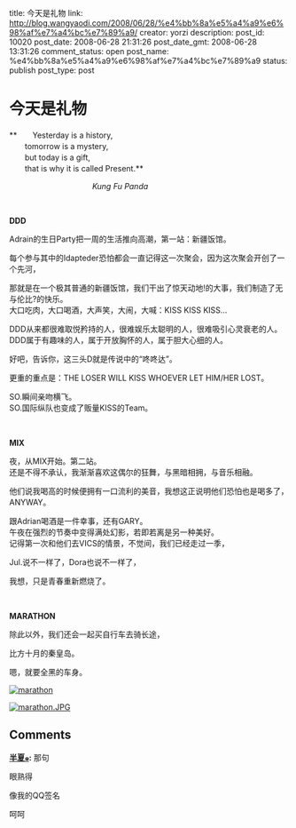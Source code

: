 title: 今天是礼物
link: http://blog.wangyaodi.com/2008/06/28/%e4%bb%8a%e5%a4%a9%e6%98%af%e7%a4%bc%e7%89%a9/
creator: yorzi
description: 
post_id: 10020
post_date: 2008-06-28 21:31:26
post_date_gmt: 2008-06-28 13:31:26
comment_status: open
post_name: %e4%bb%8a%e5%a4%a9%e6%98%af%e7%a4%bc%e7%89%a9
status: publish
post_type: post

# 今天是礼物

**　　Yesterday is a history,   
　　tomorrow is a mystery,   
　　but today is a gift,   
　　that is why it is called Present.** 

                                      _Kung Fu Panda_

 

**DDD**

Adrain的生日Party把一周的生活推向高潮，第一站：新疆饭馆。

每个参与其中的Idapteder恐怕都会一直记得这一次聚会，因为这次聚会开创了一个先河，

那就是在一个极其普通的新疆饭馆，我们干出了惊天动地!的大事，我们制造了无与伦比?的快乐。  
大口吃肉，大口喝酒，大声笑，大闹，大喊：KISS KISS KISS...

DDD从来都很难取悦矜持的人，很难娱乐太聪明的人，很难吸引心灵衰老的人。  
DDD属于有趣味的人，属于开放胸怀的人，属于胆大心细的人。

好吧，告诉你，这三头D就是传说中的“咚咚达”。

更重的重点是：THE LOSER WILL KISS WHOEVER LET HIM/HER LOST。

SO.瞬间亲吻横飞。  
SO.国际纵队也变成了贩量KISS的Team。

 

**MIX**

夜，从MIX开始。第二站。  
还是不得不承认，我渐渐喜欢这偶尔的狂舞，与黑暗相拥，与音乐相融。

他们说我喝高的时候便拥有一口流利的美音，我想这正说明他们恐怕也是喝多了，ANYWAY。

跟Adrian喝酒是一件幸事，还有GARY。  
午夜在强烈的节奏中变得满处幻影，若即若离是另一种美好。  
记得第一次和他们去VICS的情景，不觉间，我们已经走过一季，

Jul.说不一样了，Dora也说不一样了，

我想，只是青春重新燃烧了。

 

**MARATHON**

除此以外，我们还会一起买自行车去骑长途，

比方十月的秦皇岛。

嗯，就要全黑的车身。

[![marathon](http://blufiles.storage.live.com/y1p1NXkcEdT6vG4GeCWCOFWs00aJU-m4jRUJG_XvxdHbCGmDY_hDArPwgS54ncfYaAo)](http://blufiles.storage.live.com/y1p1NXkcEdT6vG4GeCWCOFWs00aJU-m4jRUJG_XvxdHbCGmDY_hDArPwgS54ncfYaAo)

[![marathon.JPG](http://storage.live.com/items/965972BA8A8C5C91!205:Thumbnail)](http://storage.live.com/items/965972BA8A8C5C91!205)

## Comments

**[半夏๑](#55 "2008-06-30 19:42:51"):** 那句

眼熟得

像我的QQ签名

呵呵

